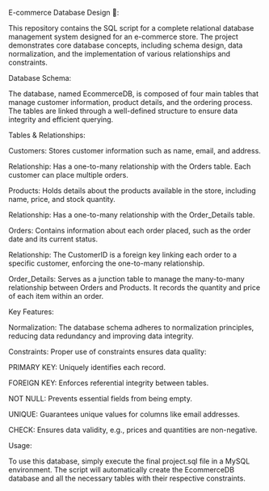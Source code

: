 E-commerce Database Design 🛒:

This repository contains the SQL script for a complete relational database management system designed for an e-commerce store. The project demonstrates core database concepts, including schema design, data normalization, and the implementation of various relationships and constraints.

Database Schema:

The database, named EcommerceDB, is composed of four main tables that manage customer information, product details, and the ordering process. The tables are linked through a well-defined structure to ensure data integrity and efficient querying.

Tables & Relationships:

Customers: Stores customer information such as name, email, and address.

Relationship: Has a one-to-many relationship with the Orders table. Each customer can place multiple orders.

Products: Holds details about the products available in the store, including name, price, and stock quantity.

Relationship: Has a one-to-many relationship with the Order_Details table.

Orders: Contains information about each order placed, such as the order date and its current status.

Relationship: The CustomerID is a foreign key linking each order to a specific customer, enforcing the one-to-many relationship.

Order_Details: Serves as a junction table to manage the many-to-many relationship between Orders and Products. It records the quantity and price of each item within an order.

Key Features:

Normalization: The database schema adheres to normalization principles, reducing data redundancy and improving data integrity.

Constraints: Proper use of constraints ensures data quality:

PRIMARY KEY: Uniquely identifies each record.

FOREIGN KEY: Enforces referential integrity between tables.

NOT NULL: Prevents essential fields from being empty.

UNIQUE: Guarantees unique values for columns like email addresses.

CHECK: Ensures data validity, e.g., prices and quantities are non-negative.

Usage:

To use this database, simply execute the final project.sql file in a MySQL environment. The script will automatically create the EcommerceDB database and all the necessary tables with their respective constraints.
